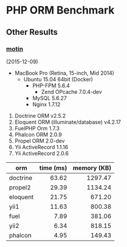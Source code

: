 # PHP ORM Benchmark

## Other Results

### [motin](https://github.com/motin)

(2015-12-09)

* MacBook Pro (Retina, 15-inch, Mid 2014)
  * Ubuntu 15.04 64bit (Docker)
    * PHP-FPM 5.6.4
      * Zend OPcache 7.0.4-dev
    * MySQL 5.6.27
    * Nginx 1.7.12

1. Doctrine ORM v2.5.2
1. Eloquent ORM (illuminate/database) v4.2.17
1. FuelPHP Orm 1.7.3
1. Phalcon ORM 2.0.9
1. Propel ORM 2.0-dev
1. Yii ActiveRecord 1.1.16
1. Yii ActiveRecord 2.0.6

|orm                |time (ms)|memory (KB) |
|-------------------|--------:|-----------:|
|doctrine           |    63.62|     1297.47|
|propel2            |    29.39|     1134.24|
|eloquent           |    21.75|      671.20|
|yii1               |    11.63|      800.38|
|fuel               |     7.89|      381.06|
|yii2               |     6.34|      818.15|
|phalcon            |     4.95|      149.43|

